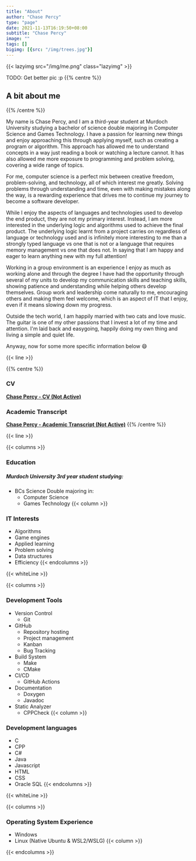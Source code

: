 ```yaml
---
title: "About"
author: "Chase Percy"
type: "page"
date: 2021-11-13T16:19:50+08:00
subtitle: "Chase Percy"
image: ""
tags: []
bigimg: [{src: "/img/trees.jpg"}]
---
```


{{< lazyimg src="/img/me.png" class="lazyimg" >}}

TODO: Get better pic :p
{{% centre %}}
## A bit about me
{{% /centre %}}

My name is Chase Percy, and I am a third-year student at Murdoch University studying a bachelor of science double 
majoring in Computer Science and Games Technology.
I have a passion for learning new things and enjoy approaching this through applying myself, such as creating a 
program or algorithm. This approach has allowed me to understand concepts in a way just reading a book or watching
a lecture cannot. It has also allowed me more exposure to programming and problem solving, covering a wide range of 
topics. 

For me, computer science is a perfect mix between creative freedom, problem-solving,
and technology, all of which interest me greatly. Solving problems through understanding and
time, even with making mistakes along the way, is a rewarding experience that drives me to
continue my journey to become a software developer.

While I enjoy the aspects of languages and technologies used to develop the end product, they are not my primary interest. 
Instead, I am more interested in the underlying logic and algorithms used to achieve
the final product. The underlying logic learnt from a project carries on regardless of language
or technology used and is infinitely more interesting to me than a strongly typed language vs one that is not or a 
language that requires memory management vs one that does not. In saying that
I am happy and eager to learn anything new with my full attention!

Working in a group environment is an experience I enjoy as much as working alone and through
the degree I have had the opportunity through several of my units to develop my communication skills
and teaching skills, showing patience and understanding while helping others develop themselves.
Group work and leadership come naturally to me, encouraging others and making them feel welcome,
which is an aspect of IT that I enjoy, even if it means slowing down my progress.

Outside the tech world, I am happily married with two cats and love music. The guitar
is one of my other passions that I invest a lot of my time and attention. I'm laid back and easygoing, happily doing 
my own thing and living a simple and quiet life.

Anyway, now for some more specific information below :smile:

{{< line >}}

{{% centre %}}
### CV

__[Chase Percy - CV (Not Active)]()__


### Academic Transcript

__[Chase Percy - Academic Transcript (Not Active)]()__
{{% /centre %}}

{{< line >}}

{{< columns >}}
### Education
##### Murdoch University 3rd year student studying:
* BCs Science Double majoring in:
  * Computer Science
  * Games Technology
{{< column >}}
### IT Interests
* Algorithms
* Game engines
* Applied learning
* Problem solving
* Data structures
* Efficiency
{{< endcolumns >}}


{{< whiteLine >}}

{{< columns >}}
### Development Tools
* Version Control
  * Git
* GitHub
  * Repository hosting
  * Project management
  * Kanban
  * Bug Tracking
* Build System
  * Make
  * CMake
* CI/CD
  * GitHub Actions
* Documentation
  * Doxygen
  * Javadoc
* Static Analyzer
  * CPPCheck
{{< column >}}
### Development languages
 * C
 * CPP
 * C#
 * Java
 * Javascript
 * HTML
 * CSS
 * Oracle SQL
{{< endcolumns >}}

{{< whiteLine >}}

{{< columns >}}
### Operating System Experience
* Windows
* Linux (Native Ubuntu & WSL2/WSLG)
{{< column >}}

 
{{< endcolumns >}}
